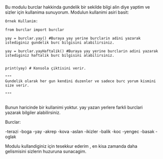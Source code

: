 Bu modulu burclar hakkinda gundelik bir sekilde bilgi alin diye yaptim ve sizler için kullanima sunuyorum.
Modulun kullanimi asiri basit:


```
Ornek Kullanim:

from burclar import burclar

yay = burclar.yay() #Buraya yay yerine burclarin adini yazarak istediginiz gundelik burc bilgisini alabilirsiniz.

yay = burclar.yayHaftalik() #Buraya yay yerine burclarin adini yazarak istediginiz haftalik burc bilgisini alabilirsiniz.


print(yay) # Konsola çiktisini verir.

"""
Gundelik olarak her gun kendini duzenler ve sadece burc yorum kismini size verir.

"""


```
Bunun haricinde bir kullanimi yoktur. yay yazan yerlere farkli burclari yazarak bilgiler alabilirsiniz.

Burclar:

-terazi
-boga
-yay
-akrep
-kova
-aslan
-ikizler
-balik 
-koc
-yengec
-basak
-oglak

Modulu kullandiginiz için tesekkur ederim , en kisa zamanda daha gelismisini sizlerin huzuruna sunacagim.